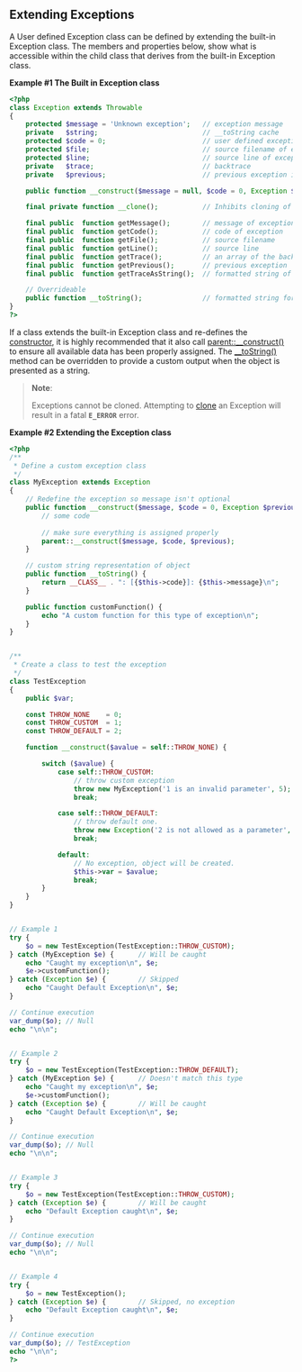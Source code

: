 Extending Exceptions
--------------------

A User defined Exception class can be defined by extending the built-in
Exception class. The members and properties below, show what is
accessible within the child class that derives from the built-in
Exception class.

**Example \#1 The Built in Exception class**

``` php
<?php
class Exception extends Throwable
{
    protected $message = 'Unknown exception';   // exception message
    private   $string;                          // __toString cache
    protected $code = 0;                        // user defined exception code
    protected $file;                            // source filename of exception
    protected $line;                            // source line of exception
    private   $trace;                           // backtrace
    private   $previous;                        // previous exception if nested exception

    public function __construct($message = null, $code = 0, Exception $previous = null);

    final private function __clone();           // Inhibits cloning of exceptions.

    final public  function getMessage();        // message of exception
    final public  function getCode();           // code of exception
    final public  function getFile();           // source filename
    final public  function getLine();           // source line
    final public  function getTrace();          // an array of the backtrace()
    final public  function getPrevious();       // previous exception
    final public  function getTraceAsString();  // formatted string of trace

    // Overrideable
    public function __toString();               // formatted string for display
}
?>
```

If a class extends the built-in Exception class and re-defines the
<a href="/language/oop5/decon.html" class="link">constructor</a>, it is
highly recommended that it also call
<a href="/language/oop5/paamayim-nekudotayim.html" class="link">parent::__construct()</a>
to ensure all available data has been properly assigned. The
<a href="/language/oop5/magic.html" class="link">__toString()</a> method
can be overridden to provide a custom output when the object is
presented as a string.

> **Note**:
>
> Exceptions cannot be cloned. Attempting to
> <a href="/language/oop5/cloning.html" class="link">clone</a> an
> Exception will result in a fatal **`E_ERROR`** error.

**Example \#2 Extending the Exception class**

``` php
<?php
/**
 * Define a custom exception class
 */
class MyException extends Exception
{
    // Redefine the exception so message isn't optional
    public function __construct($message, $code = 0, Exception $previous = null) {
        // some code
    
        // make sure everything is assigned properly
        parent::__construct($message, $code, $previous);
    }

    // custom string representation of object
    public function __toString() {
        return __CLASS__ . ": [{$this->code}]: {$this->message}\n";
    }

    public function customFunction() {
        echo "A custom function for this type of exception\n";
    }
}


/**
 * Create a class to test the exception
 */
class TestException
{
    public $var;

    const THROW_NONE    = 0;
    const THROW_CUSTOM  = 1;
    const THROW_DEFAULT = 2;

    function __construct($avalue = self::THROW_NONE) {

        switch ($avalue) {
            case self::THROW_CUSTOM:
                // throw custom exception
                throw new MyException('1 is an invalid parameter', 5);
                break;

            case self::THROW_DEFAULT:
                // throw default one.
                throw new Exception('2 is not allowed as a parameter', 6);
                break;

            default: 
                // No exception, object will be created.
                $this->var = $avalue;
                break;
        }
    }
}


// Example 1
try {
    $o = new TestException(TestException::THROW_CUSTOM);
} catch (MyException $e) {      // Will be caught
    echo "Caught my exception\n", $e;
    $e->customFunction();
} catch (Exception $e) {        // Skipped
    echo "Caught Default Exception\n", $e;
}

// Continue execution
var_dump($o); // Null
echo "\n\n";


// Example 2
try {
    $o = new TestException(TestException::THROW_DEFAULT);
} catch (MyException $e) {      // Doesn't match this type
    echo "Caught my exception\n", $e;
    $e->customFunction();
} catch (Exception $e) {        // Will be caught
    echo "Caught Default Exception\n", $e;
}

// Continue execution
var_dump($o); // Null
echo "\n\n";


// Example 3
try {
    $o = new TestException(TestException::THROW_CUSTOM);
} catch (Exception $e) {        // Will be caught
    echo "Default Exception caught\n", $e;
}

// Continue execution
var_dump($o); // Null
echo "\n\n";


// Example 4
try {
    $o = new TestException();
} catch (Exception $e) {        // Skipped, no exception
    echo "Default Exception caught\n", $e;
}

// Continue execution
var_dump($o); // TestException
echo "\n\n";
?>
```
